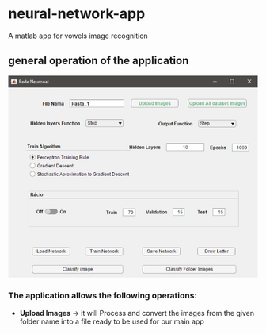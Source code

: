 # neural-network-app
A matlab app for vowels image recognition

## general operation of the application 

![screenshot of app](https://github.com/treysemedo/neural-network-app/blob/main/appImages/Screenshot_1.jpg)


### The application allows the following operations:

* **Upload Images** -> it will Process and convert the images from the given folder name into a file ready to be used for our main app
